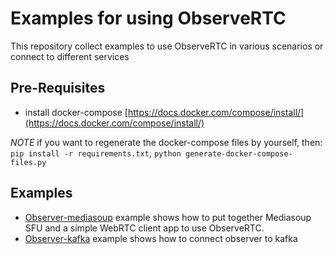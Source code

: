 Examples for using ObserveRTC
============

This repository collect examples to use ObserveRTC in various scenarios or connect to different services

## Pre-Requisites

- install docker-compose [https://docs.docker.com/compose/install/](https://docs.docker.com/compose/install/)

*NOTE* if you want to regenerate the docker-compose files by yourself, then: `pip install -r requirements.txt`, `python generate-docker-compose-files.py`

## Examples

 * [Observer-mediasoup](observer-mediasoup/) example shows how to put together Mediasoup SFU and a simple WebRTC client app to use ObserveRTC.
  * [Observer-kafka](observer-kafka/) example shows how to connect observer to kafka

